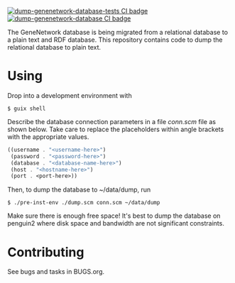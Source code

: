 [![dump-genenetwork-database-tests CI
badge](https://ci.genenetwork.org/badge/dump-genenetwork-database-tests.svg)](https://ci.genenetwork.org/jobs/dump-genenetwork-database-tests)
[![dump-genenetwork-database CI
badge](https://ci.genenetwork.org/badge/dump-genenetwork-database.svg)](https://ci.genenetwork.org/jobs/dump-genenetwork-database)

The GeneNetwork database is being migrated from a relational database to
a plain text and RDF database. This repository contains code to dump the
relational database to plain text.

# Using

Drop into a development environment with

``` shell
$ guix shell
```

Describe the database connection parameters in a file *conn.scm* file as
shown below. Take care to replace the placeholders within angle brackets
with the appropriate values.

``` scheme
((username . "<username-here>")
 (password . "<password-here>")
 (database . "<database-name-here>")
 (host . "<hostname-here>")
 (port . <port-here>))
```

Then, to dump the database to \~/data/dump, run

``` shell
$ ./pre-inst-env ./dump.scm conn.scm ~/data/dump
```

Make sure there is enough free space! It\'s best to dump the database on
penguin2 where disk space and bandwidth are not significant constraints.

# Contributing

See bugs and tasks in BUGS.org.
